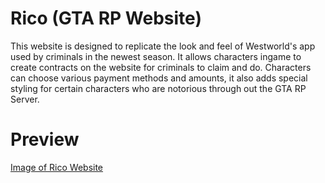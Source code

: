 # Rico (GTA RP Website)

This website is designed to replicate the look and feel of Westworld's app used by criminals in the newest season. It allows
characters ingame to create contracts on the website for criminals to claim and do. Characters can choose various payment methods and amounts,
it also adds special styling for certain characters who are notorious through out the GTA RP Server.

# Preview
[Image of Rico Website](http://grb.thedevtron.com/brave_2yPkcYKfJY.png)
